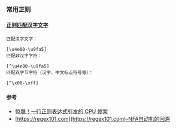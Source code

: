 
### 常用正则

#### [正则匹配汉字文字](https://www.cnblogs.com/andy9468/p/8072355.html)
```
匹配汉字文字：

[\u4e00-\u9fa5]
匹配非汉字字符：

[^\u4e00-\u9fa5]
匹配双字节字符（汉字、中文标点符号等）：

[^\x00-\xff]
```

#### 参考
- [惊爆！一行正则表达式引发的 CPU 惨案](https://blog.csdn.net/ki8qzvka6gz4n450m/article/details/80837389)
- [https://regex101.com](https://regex101.com)-NFA自动机的回溯